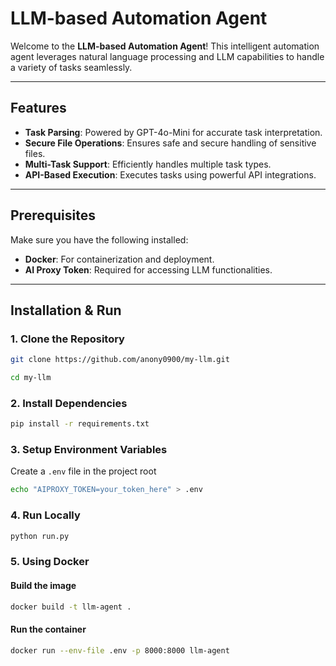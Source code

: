 # LLM-based Automation Agent  

Welcome to the **LLM-based Automation Agent**! This intelligent automation agent leverages natural language processing and LLM capabilities to handle a variety of tasks seamlessly.  

---

## Features  
- **Task Parsing**: Powered by GPT-4o-Mini for accurate task interpretation.  
- **Secure File Operations**: Ensures safe and secure handling of sensitive files.  
- **Multi-Task Support**: Efficiently handles multiple task types.  
- **API-Based Execution**: Executes tasks using powerful API integrations.  

---

## Prerequisites  
Make sure you have the following installed:  
- **Docker**: For containerization and deployment.  
- **AI Proxy Token**: Required for accessing LLM functionalities.  

---

## Installation & Run  

### 1. Clone the Repository  
```sh
git clone https://github.com/anony0900/my-llm.git
```
```sh
cd my-llm  
```

### 2. Install Dependencies  
```sh
pip install -r requirements.txt  
```

### 3. Setup Environment Variables  
Create a `.env` file in the project root  
```sh
echo "AIPROXY_TOKEN=your_token_here" > .env  
```

### 4. Run Locally  
```sh
python run.py  
```

### 5. Using Docker  
#### Build the image  
```sh
docker build -t llm-agent .  
```

#### Run the container  
```sh
docker run --env-file .env -p 8000:8000 llm-agent  
